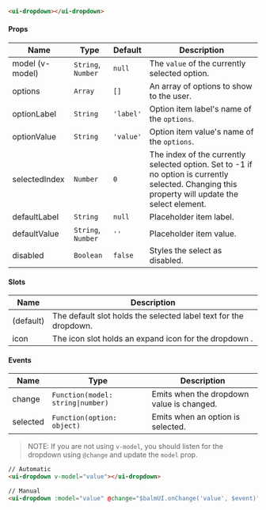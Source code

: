 ```html
<ui-dropdown></ui-dropdown>
```

#### Props

| Name            | Type               | Default   | Description                                                                                                                                      |
| --------------- | ------------------ | --------- | ------------------------------------------------------------------------------------------------------------------------------------------------ |
| model (v-model) | `String`, `Number` | `null`    | The `value` of the currently selected option.                                                                                                    |
| options         | `Array`            | `[]`      | An array of options to show to the user.                                                                                                         |
| optionLabel     | `String`           | `'label'` | Option item label's name of the `options`.                                                                                                       |
| optionValue     | `String`           | `'value'` | Option item value's name of the `options`.                                                                                                       |
| selectedIndex   | `Number`           | `0`       | The index of the currently selected option. Set to -1 if no option is currently selected. Changing this property will update the select element. |
| defaultLabel    | `String`           | `null`    | Placeholder item label.                                                                                                                          |
| defaultValue    | `String`, `Number` | `''`      | Placeholder item value.                                                                                                                          |
| disabled        | `Boolean`          | `false`   | Styles the select as disabled.                                                                                                                   |

#### Slots

| Name      | Description                                                      |
| --------- | ---------------------------------------------------------------- |
| (default) | The default slot holds the selected label text for the dropdown. |
| icon      | The icon slot holds an expand icon for the dropdown .            |

#### Events

| Name     | Type                              | Description                               |
| -------- | --------------------------------- | ----------------------------------------- |
| change   | `Function(model: string\|number)` | Emits when the dropdown value is changed. |
| selected | `Function(option: object)`        | Emits when an option is selected.         |

> NOTE: If you are not using `v-model`, you should listen for the dropdown using `@change` and update the `model` prop.

```html
// Automatic
<ui-dropdown v-model="value"></ui-dropdown>

// Manual
<ui-dropdown :model="value" @change="$balmUI.onChange('value', $event)"></ui-dropdown>
```
